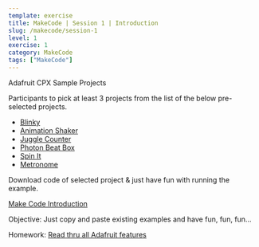 ```yaml
---
template: exercise
title: MakeCode | Session 1 | Introduction
slug: /makecode/session-1
level: 1
exercise: 1
category: MakeCode
tags: ["MakeCode"]
---
```


Adafruit CPX Sample Projects

Participants to pick at least 3 projects from the list of the below pre-selected projects.
 - [Blinky](https://makecode.adafruit.com/examples/blinky)
 - [Animation Shaker](https://makecode.adafruit.com/examples/animation-shaker)
 - [Juggle Counter](https://makecode.adafruit.com/examples/juggle-counter)
 - [Photon Beat Box](https://makecode.adafruit.com/examples/photon-beatbox)
 - [Spin It](https://makecode.adafruit.com/examples/spin-it)
 - [Metronome](https://makecode.adafruit.com/examples/metronome)
 
 Download code of selected project & just have fun with running the example.

[Make Code Introduction](https://learn.adafruit.com/makecode)

Objective: Just copy and paste existing examples and have fun, fun, fun...

Homework: [Read thru all Adafruit features](https://learn.adafruit.com/adafruit-circuit-playground-express)